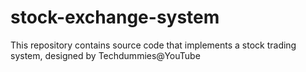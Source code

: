 # stock-exchange-system
This repository contains source code that implements a stock trading system, designed by Techdummies@YouTube
